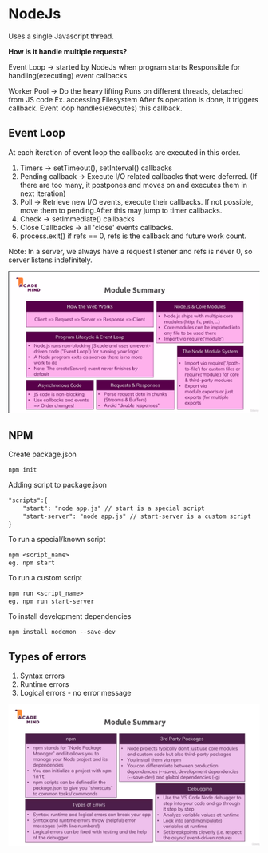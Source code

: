 # NodeJs

Uses a single Javascript thread.

**How is it handle multiple requests?**

Event Loop -> started by NodeJs when program starts
Responsible for handling(executing) event callbacks


Worker Pool -> Do the heavy lifting
Runs on different threads, detached from JS code
Ex. accessing Filesystem
After fs operation is done, it triggers callback. Event loop handles(executes) this callback.

## Event Loop

At each iteration of event loop the callbacks are executed in this order.

1. Timers -> setTimeout(), setInterval() callbacks
2. Pending callback -> Execute I/O related callbacks that were deferred. (If there are too many, it postpones and moves on and executes them in next iteration)
3. Poll -> Retrieve new I/O events, execute their callbacks. If not possible, move them to pending.After this may jump to timer callbacks. 
4. Check -> setImmediate() callbacks
5. Close Callbacks -> all 'close' events callbacks.
6. process.exit() if refs == 0, refs is the callback and future work count.

Note: In a server, we always have a request listener and refs is never 0, so server listens indefinitely.

![Module1 Summary](./imgs/Module1.png)

## NPM
Create package.json
```
npm init
```

Adding script to package.json
```
"scripts":{
    "start": "node app.js" // start is a special script
    "start-server": "node app.js" // start-server is a custom script
}
```
To run a special/known script
```
npm <script_name>
eg. npm start
```
To run a custom script
```
npm run <script_name>
eg. npm run start-server
```

To install development dependencies
```
npm install nodemon --save-dev
```

## Types of errors

1. Syntax errors
2. Runtime errors
3. Logical errors - no error message


![Module summary 2](./imgs/Module2.png)